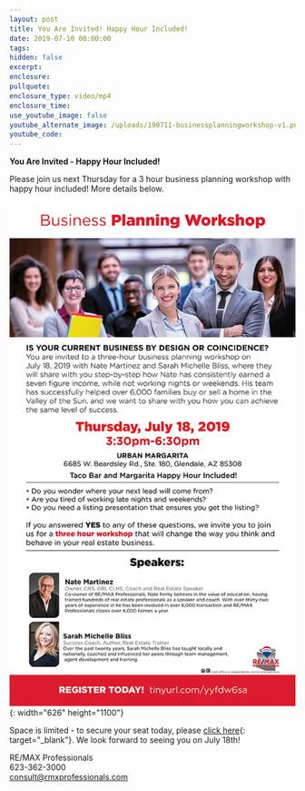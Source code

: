 ```yaml
---
layout: post
title: You Are Invited! Happy Hour Included!
date: 2019-07-10 00:00:00
tags:
hidden: false
excerpt:
enclosure:
pullquote:
enclosure_type: video/mp4
enclosure_time:
use_youtube_image: false
youtube_alternate_image: /uploads/190711-businessplanningworkshop-v1.png
youtube_code:
---
```


**You Are Invited - Happy Hour Included\!**

Please join us next Thursday for a 3 hour business planning workshop with happy hour included\! More details below.

![](/uploads/190711-businessplanningworkshop-v1.png){: width="626" height="1100"}

Space is limited - to secure your seat today, please [click here](https://tinyurl.com/yyfdw6sa){: target="_blank"}. We look forward to seeing you on July 18th\!&nbsp;

RE/MAX Professionals<br>623-362-3000<br>consult@rmxprofessionals.com